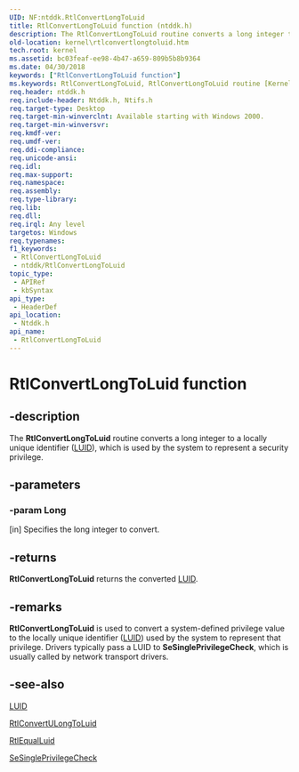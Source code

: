 ```yaml
---
UID: NF:ntddk.RtlConvertLongToLuid
title: RtlConvertLongToLuid function (ntddk.h)
description: The RtlConvertLongToLuid routine converts a long integer to a locally unique identifier (LUID), which is used by the system to represent a security privilege.
old-location: kernel\rtlconvertlongtoluid.htm
tech.root: kernel
ms.assetid: bc03feaf-ee98-4b47-a659-809b5b8b9364
ms.date: 04/30/2018
keywords: ["RtlConvertLongToLuid function"]
ms.keywords: RtlConvertLongToLuid, RtlConvertLongToLuid routine [Kernel-Mode Driver Architecture], k109_be3bfbe0-7a0b-43e3-a22e-2cd6e5a92f2e.xml, kernel.rtlconvertlongtoluid, ntddk/RtlConvertLongToLuid
req.header: ntddk.h
req.include-header: Ntddk.h, Ntifs.h
req.target-type: Desktop
req.target-min-winverclnt: Available starting with Windows 2000.
req.target-min-winversvr: 
req.kmdf-ver: 
req.umdf-ver: 
req.ddi-compliance: 
req.unicode-ansi: 
req.idl: 
req.max-support: 
req.namespace: 
req.assembly: 
req.type-library: 
req.lib: 
req.dll: 
req.irql: Any level
targetos: Windows
req.typenames: 
f1_keywords:
 - RtlConvertLongToLuid
 - ntddk/RtlConvertLongToLuid
topic_type:
 - APIRef
 - kbSyntax
api_type:
 - HeaderDef
api_location:
 - Ntddk.h
api_name:
 - RtlConvertLongToLuid
---
```


# RtlConvertLongToLuid function


## -description

The <b>RtlConvertLongToLuid</b> routine converts a long integer to a locally unique identifier (<a href="https://docs.microsoft.com/windows-hardware/drivers/ddi/igpupvdev/ns-igpupvdev-_luid">LUID</a>), which is used by the system to represent a security privilege.

## -parameters

### -param Long 

[in]
Specifies the long integer to convert.

## -returns

<b>RtlConvertLongToLuid</b> returns the converted <a href="https://docs.microsoft.com/windows-hardware/drivers/ddi/igpupvdev/ns-igpupvdev-_luid">LUID</a>.

## -remarks

<b>RtlConvertLongToLuid</b> is used to convert a system-defined privilege value to the locally unique identifier (<a href="https://docs.microsoft.com/windows-hardware/drivers/ddi/igpupvdev/ns-igpupvdev-_luid">LUID</a>) used by the system to represent that privilege. Drivers typically pass a LUID to <b>SeSinglePrivilegeCheck</b>, which is usually called by network transport drivers.

## -see-also

<a href="https://docs.microsoft.com/windows-hardware/drivers/ddi/igpupvdev/ns-igpupvdev-_luid">LUID</a>



<a href="https://docs.microsoft.com/windows-hardware/drivers/ddi/ntddk/nf-ntddk-rtlconvertulongtoluid">RtlConvertULongToLuid</a>



<a href="https://docs.microsoft.com/windows-hardware/drivers/kernel/mm-bad-pointer">RtlEqualLuid</a>



<a href="https://docs.microsoft.com/windows-hardware/drivers/ddi/ntddk/nf-ntddk-sesingleprivilegecheck">SeSinglePrivilegeCheck</a>

